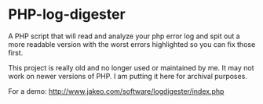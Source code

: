 PHP-log-digester
================

A PHP script that will read and analyze your php error log and spit out a more readable version with the worst errors highlighted so you can fix those first.

This project is really old and no longer used or maintained by me.  It may not work on newer versions of PHP. I am putting it here for archival purposes.

For a demo: http://www.jakeo.com/software/logdigester/index.php
